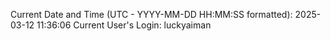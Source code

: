 Current Date and Time (UTC - YYYY-MM-DD HH:MM:SS formatted): 2025-03-12 11:36:06
Current User's Login: luckyaiman
